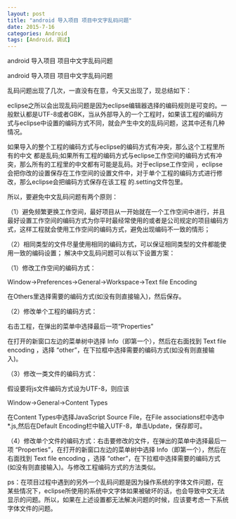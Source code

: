 ```yaml
---
layout: post
title: "android 导入项目 项目中文字乱码问题"
date: 2015-7-16
categories: Android
tags: [Android，调试]
---
```

android 导入项目 项目中文字乱码问题

<!-- more -->


android 导入项目 项目中文字乱码问题

乱码问题出现了几次，一直没有在意，今天又出现了，现总结如下：

eclipse之所以会出现乱码问题是因为eclipse编辑器选择的编码规则是可变的。一般默认都是UTF-8或者GBK，当从外部导入的一个工程时，如果该工程的编码方式与eclipse中设置的编码方式不同，就会产生中文的乱码问题，这其中还有几种情况。

如果导入的整个工程的编码方式与eclipse的编码方式有冲突，那么这个工程里所有的中文 都是乱码;如果所有工程的编码方式与eclipse工作空间的编码方式有冲突，那么所有的工程里的中文都有可能是乱码。对于eclipse工作空间 ，eclipse会把你改的设置保存在工作空间的设置文件中，对于单个工程的编码方式进行修改，那么eclipse会把编码方式保存在该工程 的.setting文件包里。

所以，要避免中文乱码问题有两个原则：

（1）避免频繁更换工作空间，最好项目从一开始就在一个工作空间中进行，并且最好设置工作空间的编码方式为你平时最经常使用的或者是公司规定的项目编码方式，这样工程就会使用工作空间的编码方式，避免出现编码不一致的情形；

（2）相同类型的文件尽量使用相同的编码方式，可以保证相同类型的文件都能使用一致的编码设置；
解决中文乱码问题可以有以下设置方案：

（1）修改工作空间的编码方式：

Window->Preferences->General->Workspace->Text file Encoding

在Others里选择需要的编码方式(如没有则直接输入)，然后保存。

（2）修改单个工程的编码方式：

右击工程，在弹出的菜单中选择最后一项“Properties”

在打开的新窗口左边的菜单树中选择 Info（即第一个），然后在右面找到 Text file encoding ，选择 “other”，在下拉框中选择需要的编码方式(如没有则直接输入)。

（3）修改一类文件的编码方式：

假设要将js文件编码方式设为UTF-8，则应该

Window->General->Content Types

在Content Types中选择JavaScript Source File，在File associations栏中选中*.js,然后在Default Encoding栏中输入UTF-8，单击Update，保存即可。

（4）修改单个文件的编码方式：右击要修改的文件，在弹出的菜单中选择最后一项 “Properties”，在打开的新窗口左边的菜单树中选择 Info（即第一个），然后在右面找到 Text file encoding ，选择 “other”，在下拉框中选择需要的编码方式(如没有则直接输入)。与修改工程编码方式的方法类似。

ps：在项目过程中遇到的另外一个乱码问题是因为操作系统的字体文件问题，在某些情况下，eclipse所使用的系统中文字体如果被破坏的话，也会导致中文无法显示的问题。所以，如果在上述设置都无法解决问题的时候，应该要考虑一下系统字体文件的问题。
